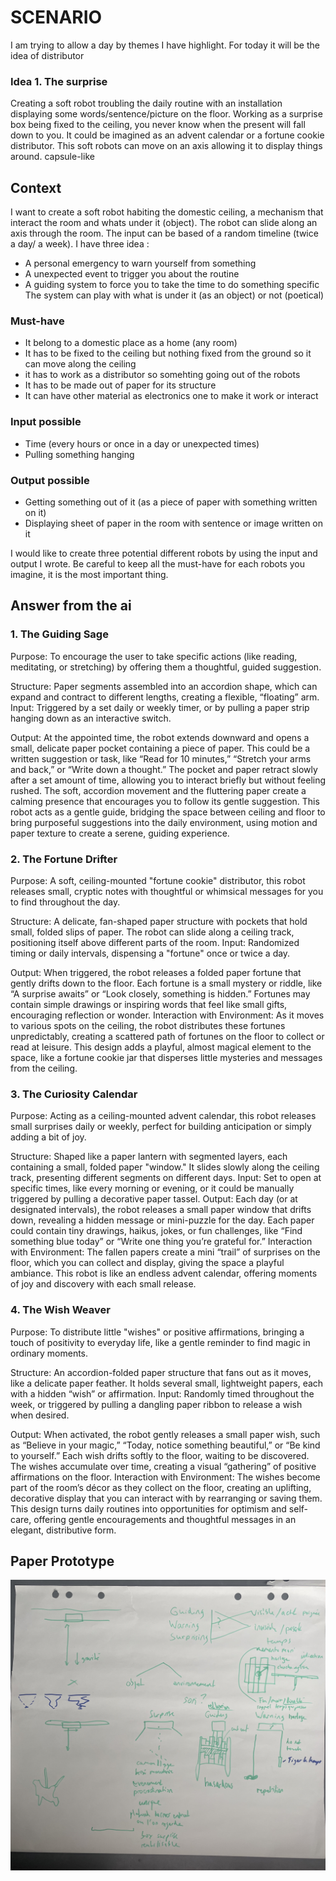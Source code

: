 # SCENARIO
I am trying to allow a day by themes I have highlight. For today it will be the idea of distributor 

### Idea 1. The surprise
Creating a soft robot troubling the daily routine with an installation displaying some words/sentence/picture on the floor. Working as a surprise box being fixed to the ceiling, you never know when the present will fall down to you. It could be imagined as an advent calendar or a fortune cookie distributor.
This soft robots can move on an axis allowing it to display things around.
capsule-like

## Context
I want to create a soft robot habiting the domestic ceiling, a mechanism that interact the room and whats under it (object). The robot can slide along an axis through the room. The input can be based of a random timeline (twice a day/ a week). I have three idea :
- A personal emergency to warn yourself from something
- A unexpected event to trigger you about the routine
- A guiding system to force you to take the time to do something specific
The system can play with what is under it (as an object) or not (poetical)

### Must-have
- It belong to a domestic place as a home (any room)
- It has to be fixed to the ceiling but nothing fixed from the ground so it can move along the ceiling
- it has to work as a distributor so somehting going out of the robots
- It has to be made out of paper for its structure
- It can have other material as electronics one to make it work or interact 

### Input possible
- Time (every hours or once in a day or unexpected times)
- Pulling something hanging

### Output possible
- Getting something out of it (as a piece of paper with something written on it)
- Displaying sheet of paper in the room with sentence or image written on it


I would like to create three potential different robots by using the input and output I wrote. Be careful to keep all the must-have for each robots you imagine, it is the most important thing.

## Answer from the ai

### 1. The Guiding Sage
Purpose: To encourage the user to take specific actions (like reading, meditating, or stretching) by offering them a thoughtful, guided suggestion.

Structure: Paper segments assembled into an accordion shape, which can expand and contract to different lengths, creating a flexible, “floating” arm.
Input: Triggered by a set daily or weekly timer, or by pulling a paper strip hanging down as an interactive switch.

Output:
At the appointed time, the robot extends downward and opens a small, delicate paper pocket containing a piece of paper. This could be a written suggestion or task, like “Read for 10 minutes,” “Stretch your arms and back,” or “Write down a thought.”
The pocket and paper retract slowly after a set amount of time, allowing you to interact briefly but without feeling rushed.
The soft, accordion movement and the fluttering paper create a calming presence that encourages you to follow its gentle suggestion.
This robot acts as a gentle guide, bridging the space between ceiling and floor to bring purposeful suggestions into the daily environment, using motion and paper texture to create a serene, guiding experience.

### 2. The Fortune Drifter
Purpose: A soft, ceiling-mounted "fortune cookie" distributor, this robot releases small, cryptic notes with thoughtful or whimsical messages for you to find throughout the day.

Structure: A delicate, fan-shaped paper structure with pockets that hold small, folded slips of paper. The robot can slide along a ceiling track, positioning itself above different parts of the room.
Input: Randomized timing or daily intervals, dispensing a "fortune" once or twice a day.

Output:
When triggered, the robot releases a folded paper fortune that gently drifts down to the floor. Each fortune is a small mystery or riddle, like “A surprise awaits” or “Look closely, something is hidden.”
Fortunes may contain simple drawings or inspiring words that feel like small gifts, encouraging reflection or wonder.
Interaction with Environment: As it moves to various spots on the ceiling, the robot distributes these fortunes unpredictably, creating a scattered path of fortunes on the floor to collect or read at leisure.
This design adds a playful, almost magical element to the space, like a fortune cookie jar that disperses little mysteries and messages from the ceiling.

### 3. The Curiosity Calendar
Purpose: Acting as a ceiling-mounted advent calendar, this robot releases small surprises daily or weekly, perfect for building anticipation or simply adding a bit of joy.

Structure: Shaped like a paper lantern with segmented layers, each containing a small, folded paper "window." It slides slowly along the ceiling track, presenting different segments on different days.
Input: Set to open at specific times, like every morning or evening, or it could be manually triggered by pulling a decorative paper tassel.
Output:
Each day (or at designated intervals), the robot releases a small paper window that drifts down, revealing a hidden message or mini-puzzle for the day.
Each paper could contain tiny drawings, haikus, jokes, or fun challenges, like “Find something blue today” or “Write one thing you’re grateful for.”
Interaction with Environment: The fallen papers create a mini “trail” of surprises on the floor, which you can collect and display, giving the space a playful ambiance.
This robot is like an endless advent calendar, offering moments of joy and discovery with each small release.

### 4. The Wish Weaver
Purpose: To distribute little "wishes" or positive affirmations, bringing a touch of positivity to everyday life, like a gentle reminder to find magic in ordinary moments.

Structure: An accordion-folded paper structure that fans out as it moves, like a delicate paper feather. It holds several small, lightweight papers, each with a hidden “wish” or affirmation.
Input: Randomly timed throughout the week, or triggered by pulling a dangling paper ribbon to release a wish when desired.

Output:
When activated, the robot gently releases a small paper wish, such as “Believe in your magic,” “Today, notice something beautiful,” or “Be kind to yourself.” Each wish drifts softly to the floor, waiting to be discovered.
The wishes accumulate over time, creating a visual “gathering” of positive affirmations on the floor.
Interaction with Environment: The wishes become part of the room’s décor as they collect on the floor, creating an uplifting, decorative display that you can interact with by rearranging or saving them.
This design turns daily routines into opportunities for optimism and self-care, offering gentle encouragements and thoughtful messages in an elegant, distributive form.

## Paper Prototype
![](images/paper_prototype.jpeg)
